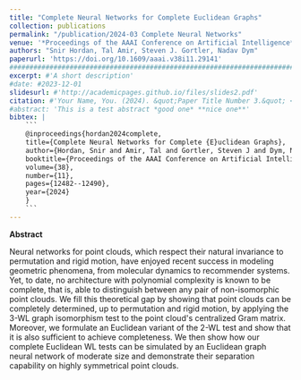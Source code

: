 ```yaml
---
title: "Complete Neural Networks for Complete Euclidean Graphs"
collection: publications
permalink: "/publication/2024-03 Complete Neural Networks"
venue: '*Proceedings of the AAAI Conference on Artificial Intelligence* (AAAI 2024)'
authors: "Snir Hordan, Tal Amir, Steven J. Gortler, Nadav Dym"
paperurl: 'https://doi.org/10.1609/aaai.v38i11.29141'
###########################################################################################
excerpt: #'A short description'
#date: #2023-12-01
slidesurl: #'http://academicpages.github.io/files/slides2.pdf'
citation: #'Your Name, You. (2024). &quot;Paper Title Number 3.&quot; <i>GitHub Journal of Bugs</i>. 1(3).'
#abstract: 'This is a test abstract *good one* **nice one**'
bibtex: |
    ```
    @inproceedings{hordan2024complete,
    title={Complete Neural Networks for Complete {E}uclidean Graphs},
    author={Hordan, Snir and Amir, Tal and Gortler, Steven J and Dym, Nadav},
    booktitle={Proceedings of the AAAI Conference on Artificial Intelligence},
    volume={38},
    number={11},
    pages={12482--12490},
    year={2024}
    }
    ```
---
```



**Abstract**

Neural networks for point clouds, which respect their natural invariance to permutation and rigid motion, have enjoyed recent success in modeling geometric phenomena, from molecular dynamics to recommender systems. Yet, to date, no architecture with polynomial complexity is known to be complete, that is, able to distinguish between any pair of non-isomorphic point clouds. We fill this theoretical gap by showing that point clouds can be completely determined, up to permutation and rigid motion, by applying the 3-WL graph isomorphism test to the point cloud's centralized Gram matrix. Moreover, we formulate an Euclidean variant of the 2-WL test and show that it is also sufficient to achieve completeness. We then show how our complete Euclidean WL tests can be simulated by an Euclidean graph neural network of moderate size and demonstrate their separation capability on highly symmetrical point clouds. 